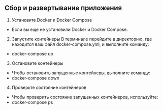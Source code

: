 ## Сбор и развертывание приложения
1. Установите Docker и Docker Compose
* Если вы еще не установили Docker и Docker Compose.

2. Запустите контейнеры
В терминале перейдите в директорию, где находится ваш файл docker-compose.yml, и выполните команду:
* docker-compose up

3. Остановите контейнеры
* Чтобы остановить запущенные контейнеры, выполните команду:
* docker-compose down

4. Проверьте состояние контейнеров
* Чтобы проверить состояние запущенных контейнеров, используйте:
* docker-compose ps